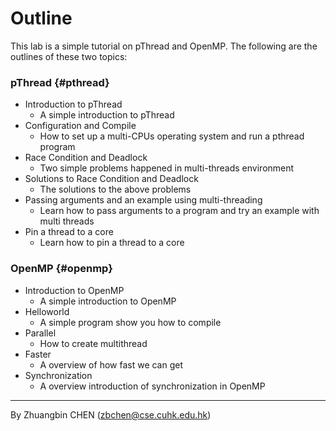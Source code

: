 # Outline

This lab is a simple tutorial on pThread and OpenMP. The following are the outlines of these two topics:

### **pThread** {#pthread}

* Introduction to pThread
  * A simple introduction to pThread
* Configuration and Compile
  * How to set up a multi-CPUs operating system and run a pthread program
* Race Condition and Deadlock
  * Two simple problems happened in multi-threads environment
* Solutions to Race Condition and Deadlock
  * The solutions to the above problems
* Passing arguments and an example using multi-threading
  * Learn how to pass arguments to a program and try an example with multi threads
* Pin a thread to a core
  * Learn how to pin a thread to a core

### **OpenMP** {#openmp}

* Introduction to OpenMP
  * A simple introduction to OpenMP
* Helloworld
  * A simple program show you how to compile
* Parallel
  * How to create multithread
* Faster
  * A overview of how fast we can get
* Synchronization
  * A overview introduction of synchronization in OpenMP

---

By Zhuangbin CHEN \(zbchen@cse.cuhk.edu.hk\)



